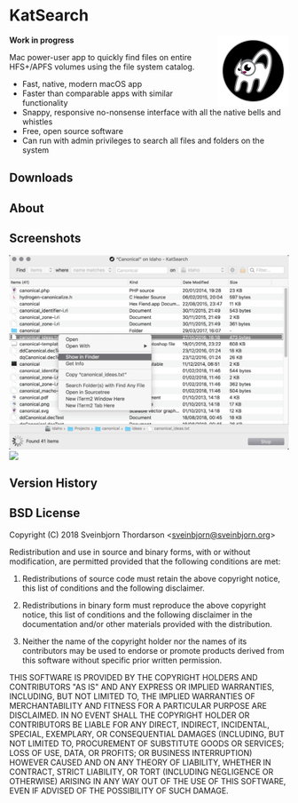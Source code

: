 # KatSearch

<img src="icon.png" width="128" height="128" align="right" style="float: right; margin-left: 30px;">

**Work in progress**

Mac power-user app to quickly find files on entire HFS+/APFS volumes using the file system catalog.

* Fast, native, modern macOS app
* Faster than comparable apps with similar functionality
* Snappy, responsive no-nonsense interface with all the native bells and whistles
* Free, open source software
* Can run with admin privileges to search all files and folders on the system

## Downloads

<!--
*  **[⇩ Download KatSearch 1.0](https://sveinbjorn.org/files/software/katsearch.zip)** (~1.5 MB, Intel 64-bit, 10.8 or later)
-->

## About

## Screenshots

<img src="screenshots/katsearch_screenshot1.jpg" align="center">

<img src="screenshots/katsearch_screenshot2.jpg" align="center">

## Version History

## BSD License 

Copyright (C) 2018 Sveinbjorn Thordarson &lt;<a href="mailto:">sveinbjorn@sveinbjorn.org</a>&gt;

Redistribution and use in source and binary forms, with or without modification,
are permitted provided that the following conditions are met:

1. Redistributions of source code must retain the above copyright notice, this
list of conditions and the following disclaimer.

2. Redistributions in binary form must reproduce the above copyright notice, this
list of conditions and the following disclaimer in the documentation and/or other
materials provided with the distribution.

3. Neither the name of the copyright holder nor the names of its contributors may
be used to endorse or promote products derived from this software without specific
prior written permission.

THIS SOFTWARE IS PROVIDED BY THE COPYRIGHT HOLDERS AND CONTRIBUTORS "AS IS" AND
ANY EXPRESS OR IMPLIED WARRANTIES, INCLUDING, BUT NOT LIMITED TO, THE IMPLIED
WARRANTIES OF MERCHANTABILITY AND FITNESS FOR A PARTICULAR PURPOSE ARE DISCLAIMED.
IN NO EVENT SHALL THE COPYRIGHT HOLDER OR CONTRIBUTORS BE LIABLE FOR ANY DIRECT,
INDIRECT, INCIDENTAL, SPECIAL, EXEMPLARY, OR CONSEQUENTIAL DAMAGES (INCLUDING, BUT
NOT LIMITED TO, PROCUREMENT OF SUBSTITUTE GOODS OR SERVICES; LOSS OF USE, DATA, OR
PROFITS; OR BUSINESS INTERRUPTION) HOWEVER CAUSED AND ON ANY THEORY OF LIABILITY,
WHETHER IN CONTRACT, STRICT LIABILITY, OR TORT (INCLUDING NEGLIGENCE OR OTHERWISE)
ARISING IN ANY WAY OUT OF THE USE OF THIS SOFTWARE, EVEN IF ADVISED OF THE
POSSIBILITY OF SUCH DAMAGE.
